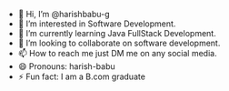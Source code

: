 - 👋 Hi, I’m @harishbabu-g
- 👀 I’m interested in Software Development.
- 🌱 I’m currently learning Java FullStack Development.
- 💞️ I’m looking to collaborate on software development.
- 📫 How to reach me just DM me on any social media.
- 😄 Pronouns: harish-babu
- ⚡ Fun fact: I am a B.com graduate

<!---
harishbabu-g/harishbabu-g is a ✨ special ✨ repository because its `README.md` (this file) appears on your GitHub profile.
You can click the Preview link to take a look at your changes.
--->
